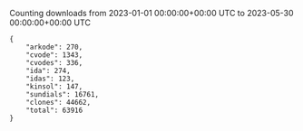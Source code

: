 
Counting downloads from 2023-01-01 00:00:00+00:00 UTC to 2023-05-30 00:00:00+00:00 UTC

```
{
    "arkode": 270,
    "cvode": 1343,
    "cvodes": 336,
    "ida": 274,
    "idas": 123,
    "kinsol": 147,
    "sundials": 16761,
    "clones": 44662,
    "total": 63916
}
```
